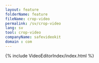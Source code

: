 ```yaml
---
layout: feature
folderName: feature
fileName: crop-video
permalink: /sv/crop-video
lang: sv
tool: crop-video
companyName: safevideokit
domain : com
---
```


{% include VideoEditorIndex/index.html %}

   